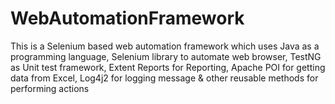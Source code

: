 # WebAutomationFramework
This is a Selenium based web automation framework which uses Java as a programming language, Selenium library to automate web browser, TestNG as Unit test framework, Extent Reports for Reporting, Apache POI for getting data from Excel, Log4j2 for logging message &amp; other reusable methods for performing actions
